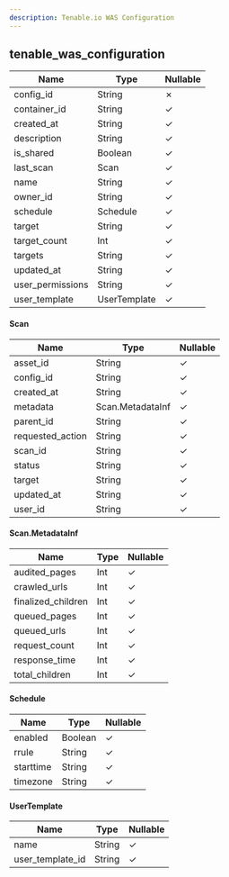 ```yaml
---
description: Tenable.io WAS Configuration
---
```

tenable_was_configuration
-------------------------

| **Name**         | **Type**     | **Nullable** |
| ---------------- | ------------ | ------------ |
| config_id        | String       | &cross;      |
| container_id     | String       | &check;      |
| created_at       | String       | &check;      |
| description      | String       | &check;      |
| is_shared        | Boolean      | &check;      |
| last_scan        | Scan         | &check;      |
| name             | String       | &check;      |
| owner_id         | String       | &check;      |
| schedule         | Schedule     | &check;      |
| target           | String       | &check;      |
| target_count     | Int          | &check;      |
| targets          | String       | &check;      |
| updated_at       | String       | &check;      |
| user_permissions | String       | &check;      |
| user_template    | UserTemplate | &check;      |

#### Scan
| **Name**         | **Type**         | **Nullable** |
| ---------------- | ---------------- | ------------ |
| asset_id         | String           | &check;      |
| config_id        | String           | &check;      |
| created_at       | String           | &check;      |
| metadata         | Scan.MetadataInf | &check;      |
| parent_id        | String           | &check;      |
| requested_action | String           | &check;      |
| scan_id          | String           | &check;      |
| status           | String           | &check;      |
| target           | String           | &check;      |
| updated_at       | String           | &check;      |
| user_id          | String           | &check;      |

#### Scan.MetadataInf
| **Name**           | **Type** | **Nullable** |
| ------------------ | -------- | ------------ |
| audited_pages      | Int      | &check;      |
| crawled_urls       | Int      | &check;      |
| finalized_children | Int      | &check;      |
| queued_pages       | Int      | &check;      |
| queued_urls        | Int      | &check;      |
| request_count      | Int      | &check;      |
| response_time      | Int      | &check;      |
| total_children     | Int      | &check;      |

#### Schedule
| **Name**  | **Type** | **Nullable** |
| --------- | -------- | ------------ |
| enabled   | Boolean  | &check;      |
| rrule     | String   | &check;      |
| starttime | String   | &check;      |
| timezone  | String   | &check;      |

#### UserTemplate
| **Name**         | **Type** | **Nullable** |
| ---------------- | -------- | ------------ |
| name             | String   | &check;      |
| user_template_id | String   | &check;      |
